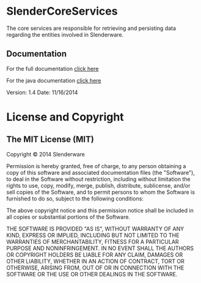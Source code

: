 SlenderCoreServices
===================

The core services are responsible for retrieving and persisting data regarding the entities involved in Slenderware.

Documentation
-------------
For the full documentation <a href="https://drive.google.com/file/d/0B1qbAtIikoTfbGJocW43N2lLNjA/view?usp=sharing">click here</a>

For the java documentation <a href="http://slenderware.co.za/documentation/SlenderCoreServices/index.html">click here</a>

Version: 1.4
Date: 11/16/2014

License and Copyright
=====================

The MIT License (MIT)
--------------------
Copyright © 2014 Slenderware

Permission is hereby granted, free of charge, to any person obtaining a copy
of this software and associated documentation files (the "Software"), to deal
in the Software without restriction, including without limitation the rights
to use, copy, modify, merge, publish, distribute, sublicense, and/or sell
copies of the Software, and to permit persons to whom the Software is
furnished to do so, subject to the following conditions:

The above copyright notice and this permission notice shall be included in all
copies or substantial portions of the Software.

THE SOFTWARE IS PROVIDED "AS IS", WITHOUT WARRANTY OF ANY KIND, EXPRESS OR
IMPLIED, INCLUDING BUT NOT LIMITED TO THE WARRANTIES OF MERCHANTABILITY,
FITNESS FOR A PARTICULAR PURPOSE AND NONINFRINGEMENT. IN NO EVENT SHALL THE
AUTHORS OR COPYRIGHT HOLDERS BE LIABLE FOR ANY CLAIM, DAMAGES OR OTHER
LIABILITY, WHETHER IN AN ACTION OF CONTRACT, TORT OR OTHERWISE, ARISING FROM,
OUT OF OR IN CONNECTION WITH THE SOFTWARE OR THE USE OR OTHER DEALINGS IN THE
SOFTWARE.
